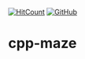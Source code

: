 [![HitCount](http://hits.dwyl.io/girincute/cpp-maze.svg)](http://hits.dwyl.io/girincute/cpp-maze)
[![GitHub](https://img.shields.io/github/license/mashape/apistatus.svg?style=popout-square)](https://github.com/girincute/cpp-maze/blob/master/LICENSE)
# cpp-maze
